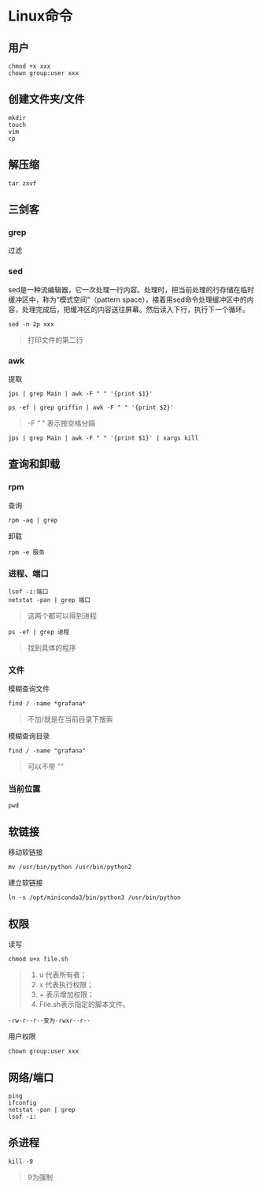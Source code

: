 # Linux命令

## 用户

```
chmod +x xxx
chown group:user xxx
```

## 创建文件夹/文件

```
mkdir
touch
vim
cp
```

## 解压缩

```
tar zxvf
```



## 三剑客

### grep

过滤

### sed

sed是一种流编辑器，它一次处理一行内容。处理时，把当前处理的行存储在临时缓冲区中，称为“模式空间”（pattern space），接着用sed命令处理缓冲区中的内容，处理完成后，把缓冲区的内容送往屏幕。然后读入下行，执行下一个循环。

```
sed -n 2p xxx
```

> 打印文件的第二行

### awk

提取

```
jps | grep Main | awk -F " " '{print $1}'
```

```
ps -ef | grep griffin | awk -F " " '{print $2}'
```



> -F “ ” 表示按空格分隔

```
jps | grep Main | awk -F " " '{print $1}' | xargs kill
```



## 查询和卸载

### rpm

查询

```
rpm -aq | grep 
```

卸载

```
rpm -e 服务
```

### 进程、端口

```
lsof -i:端口
netstat -pan | grep 端口
```

> 这两个都可以得到进程

```
ps -ef | grep 进程
```

> 找到具体的程序

### 文件

模糊查询文件

```
find / -name *grafana*
```

> 不加/就是在当前目录下搜索

模糊查询目录

```
find / -name "grafana"
```

> 可以不带 "" 

### 当前位置

```
pwd
```





## 软链接

移动软链接

```
mv /usr/bin/python /usr/bin/python2
```



建立软链接

```
ln -s /opt/miniconda3/bin/python3 /usr/bin/python
```



## 权限

读写

```
chmod u+x file.sh
```

>1. u 代表所有者；
>2. x 代表执行权限；
>3. \+ 表示增加权限；
>4. File.sh表示指定的脚本文件。

```
-rw-r--r--变为-rwxr--r--
```

用户权限

```
chown group:user xxx
```



## 网络/端口

```
ping
ifconfig
netstat -pan | grep
lsof -i:

```



## 杀进程

```
kill -9
```

> 9为强制
